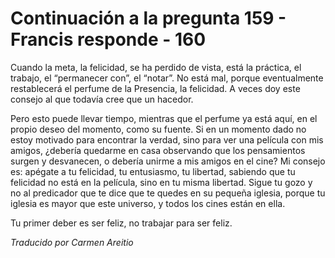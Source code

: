 # Continuación a la pregunta 159 - Francis responde - 160

Cuando la meta, la felicidad, se ha perdido de vista, está la práctica, el trabajo, el “permanecer con”, el “notar”. No está mal, porque eventualmente restablecerá el perfume de la Presencia, la felicidad. A veces doy este consejo al que todavía cree que un hacedor.

Pero esto puede llevar tiempo, mientras que el perfume ya está aquí, en el propio deseo del momento, como su fuente. Si en un momento dado no estoy motivado para encontrar la verdad, sino para ver una película con mis amigos, ¿debería quedarme en casa observando que los pensamientos surgen y desvanecen, o debería unirme a mis amigos en el cine? Mi consejo es: apégate a tu felicidad, tu entusiasmo, tu libertad, sabiendo que tu felicidad no está en la película, sino en tu misma libertad. Sigue tu gozo y no al predicador que te dice que te quedes en su pequeña iglesia, porque tu iglesia es mayor que este universo, y todos los cines están en ella.

Tu primer deber es ser feliz, no trabajar para ser feliz.

_Traducido por Carmen Areitio_